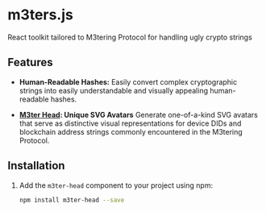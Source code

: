 # m3ters.js
React toolkit tailored to M3tering Protocol for handling ugly crypto strings

## Features
- **Human-Readable Hashes:** Easily convert complex cryptographic strings into easily understandable and visually appealing human-readable hashes.

- **[M3ter Head](./docs/m3ter-head.md#M3ter-Head): Unique SVG Avatars** Generate one-of-a-kind SVG avatars that serve as distinctive visual representations for device DIDs and blockchain address strings commonly encountered in the M3tering Protocol.

## Installation

1. Add the `m3ter-head` component to your project using npm:

   ```bash
   npm install m3ter-head --save
   ```
